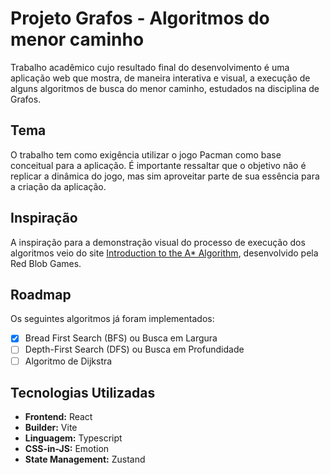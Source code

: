 # Projeto Grafos - Algoritmos do menor caminho

Trabalho acadêmico cujo resultado final do desenvolvimento é uma aplicação web que mostra, de maneira interativa e visual, a execução de alguns algoritmos de busca do menor caminho, estudados na disciplina de Grafos.

## Tema

O trabalho tem como exigência utilizar o jogo Pacman como base conceitual para a aplicação. É importante ressaltar que o objetivo não é replicar a dinâmica do jogo, mas sim aproveitar parte de sua essência para a criação da aplicação.

## Inspiração

A inspiração para a demonstração visual do processo de execução dos algoritmos veio do site [Introduction to the A\* Algorithm](https://www.redblobgames.com/pathfinding/a-star/introduction.html), desenvolvido pela Red Blob Games.

## Roadmap

Os seguintes algoritmos já foram implementados:

- [x] Bread First Search (BFS) ou Busca em Largura
- [ ] Depth-First Search (DFS) ou Busca em Profundidade
- [ ] Algoritmo de Dijkstra

## Tecnologias Utilizadas

- **Frontend:** React
- **Builder:** Vite
- **Linguagem:** Typescript
- **CSS-in-JS:** Emotion
- **State Management:** Zustand
